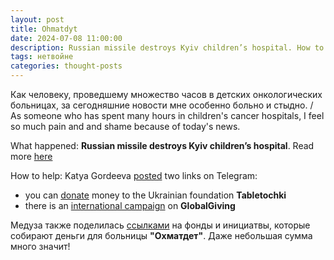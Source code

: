 ```yaml
---
layout: post
title: Ohmatdyt
date: 2024-07-08 11:00:00
description: Russian missile destroys Kyiv children’s hospital. How to help
tags: нетвойне 
categories: thought-posts
---
```

Как человеку, проведшему множество часов в детских онкологических больницах, за сегодняшние новости мне особенно больно и стыдно. / As someone who has spent many hours in children's cancer hospitals, I feel so much pain and and shame because of today's news.

What happened: **Russian missile destroys Kyiv children’s hospital**. Read more [here](https://meduza.io/en/short/2024/07/08/russian-missile-destroys-kyiv-children-s-hospital) 

How to help:
Katya Gordeeva [posted](https://t.me/s/skazhigordeevoy?before=1462) two links on Telegram:
- you can [donate](https://tabletochki.org/en/) money to the Ukrainian foundation **Tabletochki**
- there is an [international campaign](https://www.globalgiving.org/projects/emergency-help-for-kids-after-russian-shelling/) on **GlobalGiving**

Медуза также поделилась [ссылками](https://meduza.io/feature/2024/07/09/kak-pomoch-detyam-kotorye-lechatsya-v-bolnitse-ohmatdet) на фонды и инициатвы, которые собирают деньги для больницы **"Охматдет"**. Даже небольшая сумма много значит!
